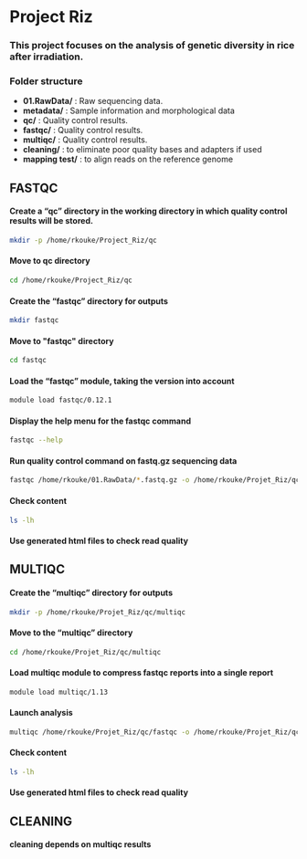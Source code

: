 
# Project Riz

### This project focuses on the analysis of genetic diversity in rice after irradiation.

### Folder structure

- **01.RawData/** : Raw sequencing data.
- **metadata/** : Sample information and morphological data 
- **qc/** : Quality control results.
- **fastqc/** : Quality control results.
- **multiqc/** : Quality control results.
- **cleaning/** : to eliminate poor quality bases and adapters if used
- **mapping test/** : to align reads on the reference genome

##  FASTQC

#### Create a “qc” directory in the working directory in which quality control results will be stored.

```bash
mkdir -p /home/rkouke/Project_Riz/qc
```
#### Move to qc directory

```bash
cd /home/rkouke/Project_Riz/qc
```

#### Create the “fastqc” directory for outputs

```bash
mkdir fastqc
```

#### Move to "fastqc" directory

```bash
cd fastqc
```

#### Load the “fastqc” module, taking the version into account

```bash
module load fastqc/0.12.1
```
#### Display the help menu for the fastqc command

```bash
fastqc --help
```

#### Run quality control command on fastq.gz sequencing data

```bash
fastqc /home/rkouke/01.RawData/*.fastq.gz -o /home/rkouke/Projet_Riz/qc/fastqc
```

#### Check content
```bash
ls -lh
```

#### Use generated html files to check read quality 

##  MULTIQC

#### Create the “multiqc” directory for outputs 

```bash
mkdir -p /home/rkouke/Projet_Riz/qc/multiqc
```

#### Move to the “multiqc” directory

```bash
cd /home/rkouke/Projet_Riz/qc/multiqc
```

#### Load multiqc module to compress fastqc reports into a single report

```bash
module load multiqc/1.13
```

#### Launch analysis

```bash
multiqc /home/rkouke/Projet_Riz/qc/fastqc -o /home/rkouke/Projet_Riz/qc/multiqc
```

#### Check content
```bash
ls -lh
```

#### Use generated html files to check read quality

## CLEANING

#### cleaning depends on multiqc results





